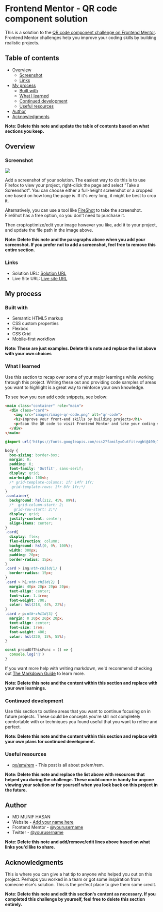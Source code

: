# Frontend Mentor - QR code component solution

This is a solution to the [QR code component challenge on Frontend Mentor](https://www.frontendmentor.io/challenges/qr-code-component-iux_sIO_H). Frontend Mentor challenges help you improve your coding skills by building realistic projects. 

## Table of contents

- [Overview](#overview)
  - [Screenshot](#screenshot)
  - [Links](#links)
- [My process](#my-process)
  - [Built with](#built-with)
  - [What I learned](#what-i-learned)
  - [Continued development](#continued-development)
  - [Useful resources](#useful-resources)
- [Author](#author)
- [Acknowledgments](#acknowledgments)

**Note: Delete this note and update the table of contents based on what sections you keep.**

## Overview

### Screenshot

![](./screenshot.jpg)

Add a screenshot of your solution. The easiest way to do this is to use Firefox to view your project, right-click the page and select "Take a Screenshot". You can choose either a full-height screenshot or a cropped one based on how long the page is. If it's very long, it might be best to crop it.

Alternatively, you can use a tool like [FireShot](https://getfireshot.com/) to take the screenshot. FireShot has a free option, so you don't need to purchase it. 

Then crop/optimize/edit your image however you like, add it to your project, and update the file path in the image above.

**Note: Delete this note and the paragraphs above when you add your screenshot. If you prefer not to add a screenshot, feel free to remove this entire section.**

### Links

- Solution URL: [Solution URL](https://github.com/MUNIF-2242/QR-code-component-solution-using-CSS-Grid-and-Flexbox.git)
- Live Site URL: [Live site URL](https://qr-code-solution-css-grid.netlify.app/)

## My process

### Built with

- Semantic HTML5 markup
- CSS custom properties
- Flexbox
- CSS Grid
- Mobile-first workflow

**Note: These are just examples. Delete this note and replace the list above with your own choices**

### What I learned

Use this section to recap over some of your major learnings while working through this project. Writing these out and providing code samples of areas you want to highlight is a great way to reinforce your own knowledge.

To see how you can add code snippets, see below:

```html
<main class="container" role="main">
  <div class="card">
    <img src="images/image-qr-code.png" alt="qr-code">
    <h1>Improve your front-end skills by building projects</h1>
    <p>Scan the QR code to visit Frontend Mentor and take your coding skills to the next level.</p>
  </div>
</main>
```

```css
@import url('https://fonts.googleapis.com/css2?family=Outfit:wght@400;700&display=swap');

body {
  box-sizing: border-box;
  margin: 0;
  padding: 0;
  font-family: 'Outfit', sans-serif;
  display: grid;
  min-height: 100vh;
  /* grid-template-columns: 1fr 14fr 1fr;
   grid-template-rows: 1fr 8fr 1fr;*/
}
.container{
  background: hsl(212, 45%, 89%);
  /*  grid-column-start: 2;
    grid-row-start: 2;*/
  display: grid;
  justify-content: center;
  align-items: center;
}
.card{
  display: flex;
  flex-direction: column;
  background: hsl(0, 0%, 100%);
  width: 300px;
  padding: 20px;
  border-radius: 15px;
}
.card > img:nth-child(1) {
  border-radius: 15px;
}
.card > h1:nth-child(2) {
  margin: 40px 20px 20px 20px;
  text-align: center;
  font-size: 1.4rem;
  font-weight: 700;
  color: hsl(218, 44%, 22%);
}
.card > p:nth-child(3) {
  margin: 0 20px 20px 20px;
  text-align: center;
  font-size: 1rem;
  font-weight: 400;
  color: hsl(220, 15%, 55%);
}


```
```js
const proudOfThisFunc = () => {
  console.log('🎉')
}
```

If you want more help with writing markdown, we'd recommend checking out [The Markdown Guide](https://www.markdownguide.org/) to learn more.

**Note: Delete this note and the content within this section and replace with your own learnings.**

### Continued development

Use this section to outline areas that you want to continue focusing on in future projects. These could be concepts you're still not completely comfortable with or techniques you found useful that you want to refine and perfect.

**Note: Delete this note and the content within this section and replace with your own plans for continued development.**

### Useful resources

- [px/em/rem](https://www.joshwcomeau.com/css/surprising-truth-about-pixels-and-accessibility/) - This post is all about px/em/rem.


**Note: Delete this note and replace the list above with resources that helped you during the challenge. These could come in handy for anyone viewing your solution or for yourself when you look back on this project in the future.**

## Author
- MD MUNIF HASAN
- Website - [Add your name here](https://www.your-site.com)
- Frontend Mentor - [@yourusername](https://www.frontendmentor.io/profile/yourusername)
- Twitter - [@yourusername](https://www.twitter.com/yourusername)

**Note: Delete this note and add/remove/edit lines above based on what links you'd like to share.**

## Acknowledgments

This is where you can give a hat tip to anyone who helped you out on this project. Perhaps you worked in a team or got some inspiration from someone else's solution. This is the perfect place to give them some credit.

**Note: Delete this note and edit this section's content as necessary. If you completed this challenge by yourself, feel free to delete this section entirely.**
